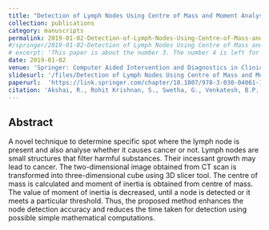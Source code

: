 ```yaml
---
title: "Detection of Lymph Nodes Using Centre of Mass and Moment Analysis"
collection: publications
category: manuscripts
permalink: 2019-01-02-Detection-of-Lymph-Nodes-Using-Centre-of-Mass-and-Moment-Analysis 
#/springer/2019-01-02-Detection of Lymph Nodes Using Centre of Mass and Moment Analysis
# excerpt: 'This paper is about the number 3. The number 4 is left for future work.'
date: 2019-01-02
venue: 'Springer: Computer Aided Intervention and Diagnostics in Clinical and Medical Images'
slidesurl: '/files/Detection of Lymph Nodes Using Centre of Mass and Moment Analysis.pdf'
paperurl:  'https://link.springer.com/chapter/10.1007/978-3-030-04061-1_24'
citation: 'Akshai, R., Rohit Krishnan, S., Swetha, G., Venkatesh, B.P. (2019). &quot;Detection of Lymph Nodes Using Centre of Mass and Moment Analysis.&quot; <i>Computer Aided Intervention and Diagnostics in Clinical and Medical Images.</i>. vol 31. pp 239–246'
---
```


## Abstract
A novel technique to determine specific spot where the lymph node is present and also analyse whether it causes cancer or not. Lymph nodes are small structures that filter harmful substances. Their incessant growth may lead to cancer. The two-dimensional image obtained from CT scan is transformed into three-dimensional cube using 3D slicer tool. The centre of mass is calculated and moment of inertia is obtained from centre of mass. The value of moment of inertia is decreased, until a node is detected or it meets a particular threshold. Thus, the proposed method enhances the node detection accuracy and reduces the time taken for detection using possible simple mathematical computations.